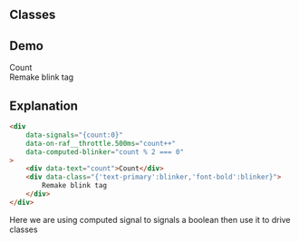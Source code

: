 ## Classes

## Demo

<div
    data-signals="{count:0}"
    data-on-raf__throttle.500ms="count++"
    data-computed-blinker="count % 2 === 0"
>
    <div data-text="count">Count</div>
    <div data-class="{'text-primary':blinker,'font-bold':blinker}">
        Remake blink tag
    </div>
</div>

## Explanation

```html
<div
    data-signals="{count:0}"
    data-on-raf__throttle.500ms="count++"
    data-computed-blinker="count % 2 === 0"
>
    <div data-text="count">Count</div>
    <div data-class="{'text-primary':blinker,'font-bold':blinker}">
        Remake blink tag
    </div>
</div>
```

Here we are using computed signal to signals a boolean then use it to drive classes
